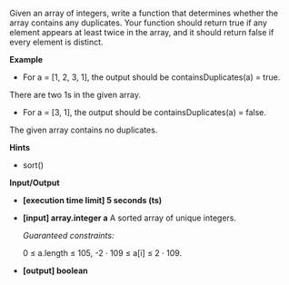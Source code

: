 Given an array of integers, write a function that determines whether the array contains any duplicates. Your function should return true if any element appears at least twice in the array, and it should return false if every element is distinct.

**Example**

- For a = [1, 2, 3, 1], the output should be
  containsDuplicates(a) = true.

There are two 1s in the given array.

- For a = [3, 1], the output should be
  containsDuplicates(a) = false.

The given array contains no duplicates.

**Hints**

- sort()

**Input/Output**

- **[execution time limit] 5 seconds (ts)**
- **[input] array.integer a**
  A sorted array of unique integers.

  _Guaranteed constraints:_

  0 ≤ a.length ≤ 105,
  -2 · 109 ≤ a[i] ≤ 2 · 109.

- **[output] boolean**
